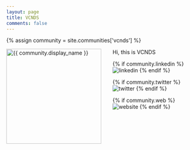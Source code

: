 ```yaml
---
layout: page
title: VCNDS
comments: false
---
```

{% assign community = site.communities['vcnds'] %}

<img style="float: left; width: 250px; margin-right: 30px;" src="{{ site.url }}{{ community.picture | relative_url }}" alt="{{ community.display_name }}">Hi, this is VCNDS

<div class="social-button-member">
{% if community.linkedin %}
<a style="text-decoration: none;" href="{{community.linkedin}}" target="_blank"><img class="community-box-socials-icon" src="{{ site.baseurl }}/assets/images/social/027-linkedin.png" alt="linkedin"></a>
{% endif %}

{% if community.twitter %}
<a style="text-decoration: none;" href="{{community.twitter}}" target="_blank"><img class="community-box-socials-icon" src="{{ site.baseurl }}/assets/images/social/008-twitter.png" alt="twitter"></a>
{% endif %}

{% if community.web %}
<a style="text-decoration: none;" href="{{community.web}}" target="_blank"><img class="community-box-socials-icon" src="{{ site.baseurl }}/assets/images/social/030-html-5.png" alt="website"></a>
{% endif %}